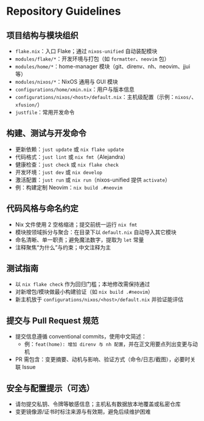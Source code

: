 # Repository Guidelines

## 项目结构与模块组织
- `flake.nix`：入口 Flake；通过 `nixos-unified` 自动装配模块
- `modules/flake/*`：开发环境与打包（如 `formatter`、`neovim` 包）
- `modules/home/*`：home-manager 模块（git、direnv、nh、neovim、jjui 等）
- `modules/nixos/*`：NixOS 通用与 GUI 模块
- `configurations/home/xmin.nix`：用户与版本信息
- `configurations/nixos/<host>/default.nix`：主机级配置（示例：`nixos/`、`xfusion/`）
- `justfile`：常用开发命令

## 构建、测试与开发命令
- 更新依赖：`just update` 或 `nix flake update`
- 代码格式：`just lint` 或 `nix fmt`（Alejandra）
- 健康检查：`just check` 或 `nix flake check`
- 开发环境：`just dev` 或 `nix develop`
- 激活配置：`just run` 或 `nix run`（nixos-unified 提供 `activate`）
- 例：构建定制 Neovim：`nix build .#neovim`

## 代码风格与命名约定
- Nix 文件使用 2 空格缩进；提交前统一运行 `nix fmt`
- 模块按领域拆分与聚合：在目录下以 `default.nix` 自动导入其它模块
- 命名清晰、单一职责；避免魔法数字，提取为 `let` 常量
- 注释聚焦“为什么”与约束；中文注释为主

## 测试指南
- 以 `nix flake check` 作为回归门槛；本地修改需保持通过
- 对新增包/模块做最小构建验证（如 `nix build .#neovim`）
- 新主机放于 `configurations/nixos/<host>/default.nix` 并验证能评估

## 提交与 Pull Request 规范
- 提交信息遵循 conventional commits，使用中文简述：
  - 例：`feat(home): 增加 direnv 与 nh 配置`，并在正文用要点列出变更与动机
- PR 需包含：变更摘要、动机与影响、验证方式（命令/日志/截图），必要时关联 Issue

## 安全与配置提示（可选）
- 请勿提交私钥、令牌等敏感信息；主机私有数据放本地覆盖或私密仓库
- 变更镜像源/证书时标注来源与有效期，避免后续维护困难
